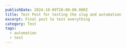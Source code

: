 ```yaml
---
publishDate: 2024-10-09T20:00:00.000Z
title: Test Post for testing the slug and automation
excerpt: Final post to test everything
category: Test
tags:
  - automation
  - test
---
```


